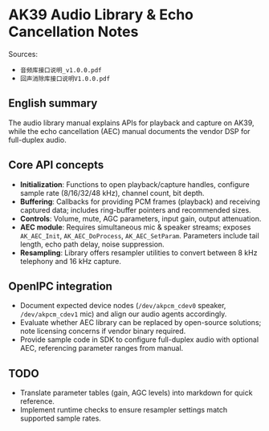 # AK39 Audio Library & Echo Cancellation Notes

Sources:
- `音频库接口说明_v1.0.0.pdf`
- `回声消除库接口说明V1.0.0.pdf`

## English summary
The audio library manual explains APIs for playback and capture on AK39, while the echo cancellation (AEC) manual documents the vendor DSP for full-duplex audio.

## Core API concepts
- **Initialization**: Functions to open playback/capture handles, configure sample rate (8/16/32/48 kHz), channel count, bit depth.
- **Buffering**: Callbacks for providing PCM frames (playback) and receiving captured data; includes ring-buffer pointers and recommended sizes.
- **Controls**: Volume, mute, AGC parameters, input gain, output attenuation.
- **AEC module**: Requires simultaneous mic & speaker streams; exposes `AK_AEC_Init`, `AK_AEC_DoProcess`, `AK_AEC_SetParam`. Parameters include tail length, echo path delay, noise suppression.
- **Resampling**: Library offers resampler utilities to convert between 8 kHz telephony and 16 kHz capture.

## OpenIPC integration
- Document expected device nodes (`/dev/akpcm_cdev0` speaker, `/dev/akpcm_cdev1` mic) and align our audio agents accordingly.
- Evaluate whether AEC library can be replaced by open-source solutions; note licensing concerns if vendor binary required.
- Provide sample code in SDK to configure full-duplex audio with optional AEC, referencing parameter ranges from manual.

## TODO
- Translate parameter tables (gain, AGC levels) into markdown for quick reference.
- Implement runtime checks to ensure resampler settings match supported sample rates.
